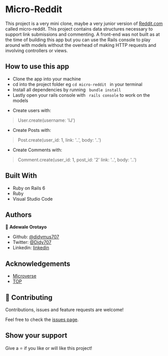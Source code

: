 # Micro-Reddit

This project is a very mini clone, maybe a very junior version of [Reddit.com](http://www.reddit.com) called micro-reddit. This project contains data structures necessary to support link submissions and commenting. A front-end was not built as at the time of building this app but you can use the Rails console to play around with models without the overhead of making HTTP requests and involving controllers or views.

## How to use this app

- Clone the app into your machine 
- cd into the project folder eg `cd micro-reddit ` in your terminal
- Install all dependencies by running ` bundle install`
- Lastly open your rails console with ` rails console` to work on the models
* Create users with: 
>User.create(username: 'IJ')
* Create Posts with: 
>Post.create(user_id: 1, link: '..', body: '..')
* Create Comments with: 
>Comment.create(user_id: 1, post_id: '2' link: '..', body: '..')

## Built With

- Ruby on Rails 6
- Ruby
- Visual Studio Code

## Authors

👤 **Adewale Orotayo**

- Github: [@didymus707](https://github.com/didymus707)
- Twitter: [@Didy707](https://twitter.com/didy707)
- Linkedin: [linkedin](https://linkedin.com/adewale-thomas-orotayo)

## Acknowledgements
- [Microverse](https://www.microverse.org)
- [TOP](https://www.theodinproject.com/courses/ruby-on-rails/lessons/forms)

## 🤝 Contributing

Contributions, issues and feature requests are welcome!

Feel free to check the [issues page](https://github.com/didymus707/Enumerable-Methods/issues).

## Show your support

Give a ⭐️ if you like or will like this project!


